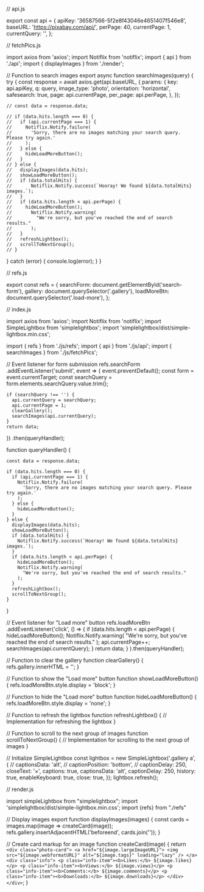 // api.js

export const api = {
    apiKey: '36587566-5f2e8f43046e4651407f546e8',
    baseURL: 'https://pixabay.com/api/',
    perPage: 40,
    currentPage: 1,
    currentQuery: '',
};

// fetchPics.js

import axios from 'axios';
import Notiflix from 'notiflix';
import { api } from './api';
import { displayImages } from './render';

// Function to search images
export async function searchImages(query) {
  try {
    const response = await axios.get(api.baseURL, {
      params: {
        key: api.apiKey,
        q: query,
        image_type: 'photo',
        orientation: 'horizontal',
        safesearch: true,
        page: api.currentPage,
        per_page: api.perPage,
      },
    });

    // const data = response.data;

    // if (data.hits.length === 0) {
    //   if (api.currentPage === 1) {
    //     Notiflix.Notify.failure(
    //       'Sorry, there are no images matching your search query. Please try again.'
    //     );
    //   } else {
    //     hideLoadMoreButton();
    //   }
    // } else {
    //   displayImages(data.hits);
    //   showLoadMoreButton();
    //   if (data.totalHits) {
    //       Notiflix.Notify.success(`Hooray! We found ${data.totalHits} images.`);
    //   }
    //   if (data.hits.length < api.perPage) {
    //     hideLoadMoreButton();
    //       Notiflix.Notify.warning(
    //         "We're sorry, but you've reached the end of search results."
    //       );
    //   }
    //   refreshLightbox();
    //   scrollToNextGroup();
    // }
  } catch (error) {
    console.log(error);
  }
}



// refs.js

export const refs = {
  searchForm: document.getElementById('search-form'),
  gallery: document.querySelector('.gallery'),
  loadMoreBtn: document.querySelector('.load-more'),
};

// index.js

import axios from 'axios';
import Notiflix from 'notiflix';
import SimpleLightbox from 'simplelightbox';
import 'simplelightbox/dist/simple-lightbox.min.css';

import { refs } from './js/refs';
import { api } from './js/api';
import { searchImages } from './js/fetchPics';

// Event listener for form submission
refs.searchForm
  .addEventListener('submit', event => {
    event.preventDefault();
    const form = event.currentTarget;
    const searchQuery = form.elements.searchQuery.value.trim();

    if (searchQuery !== '') {
      api.currentQuery = searchQuery;
      api.currentPage = 1;
      clearGallery();
      searchImages(api.currentQuery);
    }
    return data;
  })
  .then(queryHandler);

function queryHandler() {
  
    const data = response.data;

    if (data.hits.length === 0) {
      if (api.currentPage === 1) {
        Notiflix.Notify.failure(
          'Sorry, there are no images matching your search query. Please try again.'
        );
      } else {
        hideLoadMoreButton();
      }
    } else {
      displayImages(data.hits);
      showLoadMoreButton();
      if (data.totalHits) {
        Notiflix.Notify.success(`Hooray! We found ${data.totalHits} images.`);
      }
      if (data.hits.length < api.perPage) {
        hideLoadMoreButton();
        Notiflix.Notify.warning(
          "We're sorry, but you've reached the end of search results."
        );
      }
      refreshLightbox();
      scrollToNextGroup();
    }
}

// Event listener for "Load more" button
refs.loadMoreBtn
  .addEventListener('click', () => {
    if (data.hits.length < api.perPage) {
      hideLoadMoreButton();
      Notiflix.Notify.warning(
        "We're sorry, but you've reached the end of search results."
      );
      api.currentPage++;
      searchImages(api.currentQuery);
    }
    return data;
  }
  ).then(queryHandler);



// Function to clear the gallery
function clearGallery() {
  refs.gallery.innerHTML = '';
}

// Function to show the "Load more" button
function showLoadMoreButton() {
  refs.loadMoreBtn.style.display = 'block';
}

// Function to hide the "Load more" button
function hideLoadMoreButton() {
  refs.loadMoreBtn.style.display = 'none';
}


// Function to refresh the lightbox
function refreshLightbox() {
  // Implementation for refreshing the lightbox
}

// Function to scroll to the next group of images
function scrollToNextGroup() {
  // Implementation for scrolling to the next group of images
}

  // Initialize SimpleLightbox
  const lightbox = new SimpleLightbox('.gallery a', {
    // captionsData: 'alt',
    // captionPosition: 'bottom',
    // captionDelay: 250,
    closeText: '&times;',
    captions: true,
    captionsData: 'alt',
    captionDelay: 250,
    history: true,
    enableKeyboard: true,
    close: true,
  });
  lightbox.refresh();


// render.js

import simpleLightbox from "simplelightbox";
import 'simplelightbox/dist/simple-lightbox.min.css';
import {refs} from "./refs"

// Display images
export function displayImages(images) {
  const cards = images.map(image => createCard(image));
  refs.gallery.insertAdjacentHTML('beforeend', cards.join(''));
}

// Create card markup for an image
function createCard(image) {
  return `
    <div class="photo-card">
      <a href="${image.largeImageURL}">
        <img src="${image.webformatURL}" alt="${image.tags}" loading="lazy" />
      </a>
      <div class="info">
        <p class="info-item"><b>Likes:</b> ${image.likes}</p>
        <p class="info-item"><b>Views:</b> ${image.views}</p>
        <p class="info-item"><b>Comments:</b> ${image.comments}</p>
        <p class="info-item"><b>Downloads:</b> ${image.downloads}</p>
      </div>
    </div>
  `;
}
